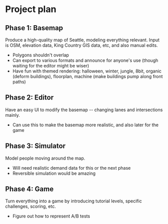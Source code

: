 # Project plan

## Phase 1: Basemap

Produce a high-quality map of Seattle, modeling everything relevant. Input is
OSM, elevation data, King Country GIS data, etc, and also manual edits.

- Polygons shouldn't overlap
- Can export to various formats and announce for anyone's use (though waiting for the editor might be wiser)
- Have fun with themed rendering: halloween, winter, jungle, 8bit, organic
  (deform buildings), floorplan, machine (make buildings pump along front
  paths)

## Phase 2: Editor

Have an easy UI to modify the basemap -- changing lanes and intersections mainly.

- Can use this to make the basemap more realistic, and also later for the game

## Phase 3: Simulator

Model people moving around the map.

- Will need realistic demand data for this or the next phase
- Reversible simulation would be amazing

## Phase 4: Game

Turn everything into a game by introducing tutorial levels, specific challenges, scoring, etc.

- Figure out how to represent A/B tests
